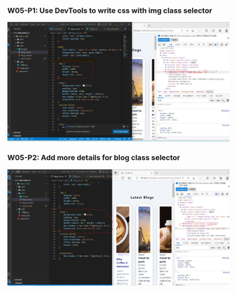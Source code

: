 ### W05-P1: Use DevTools to write css with img class selector

![](w05-p1.png)

### W05-P2: Add more details for blog class selector

![](w05-p2.png)
